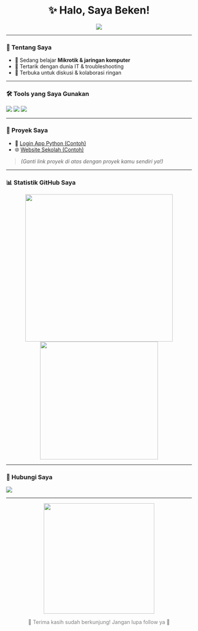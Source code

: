 <!-- README GitHub Bekemgmg - Tema Gelap + Teks Berjalan + Proyek -->

<h1 align="center">✨ Halo, Saya Beken!</h1>

<p align="center">
  <img src="https://readme-typing-svg.herokuapp.com?font=Fira+Code&size=22&duration=4000&pause=1000&color=FFFFFF&center=true&vCenter=true&width=500&lines=Masih+belajar...;Fokus+di+Mikrotik+dan+Jaringan.;Terima+kasih+sudah+berkunjung!" />
</p>

---

### 🧠 Tentang Saya
- 🔧 Sedang belajar **Mikrotik & jaringan komputer**
- 🚀 Tertarik dengan dunia IT & troubleshooting
- 🤝 Terbuka untuk diskusi & kolaborasi ringan

---

### 🛠️ Tools yang Saya Gunakan
<p>
  <img src="https://img.shields.io/badge/-Mikrotik-2D2D2D?style=flat&logo=raspberrypi&logoColor=white" />
  <img src="https://img.shields.io/badge/-VSCode-2D2D2D?style=flat&logo=visual-studio-code&logoColor=blue" />
  <img src="https://img.shields.io/badge/-Windows-2D2D2D?style=flat&logo=windows&logoColor=white" />
</p>

---

### 📂 Proyek Saya
- 💼 [Login App Python (Contoh)](https://github.com/Bekemgmg/login-app)
- 🌐 [Website Sekolah (Contoh)](https://github.com/Bekemgmg/website-smk)

> *(Ganti link proyek di atas dengan proyek kamu sendiri ya!)*

---

### 📊 Statistik GitHub Saya
<p align="center">
  <img src="https://github-readme-stats.vercel.app/api?username=Bekemgmg&show_icons=true&theme=onedark" width="400"/>
  <img src="https://github-readme-stats.vercel.app/api/top-langs/?username=Bekemgmg&layout=compact&theme=onedark" width="320"/>
</p>

---

### 📱 Hubungi Saya
<p>
  <a href="https://instagram.com/nanangvictor" target="_blank">
    <img src="https://img.shields.io/badge/-@nanangvictor-2D2D2D?style=flat&logo=instagram&logoColor=E4405F" />
  </a>
</p>

---

<p align="center">
  <img src="https://media.giphy.com/media/qgQUggAC3Pfv687qPC/giphy.gif" width="300" />
</p>

<p align="center" style="color:gray;">
  💬 Terima kasih sudah berkunjung! Jangan lupa follow ya 🙌
</p>
